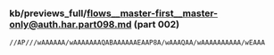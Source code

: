 ### kb/previews_full/flows__master-first__master-only@auth.har.part098.md (part 002)

```md
//AP///wAAAAAA/wAAAAAAAQABAAAAAAEAAP8A/wAAAQAA/wAAAAAAAAAA/wEAAA
```

```
